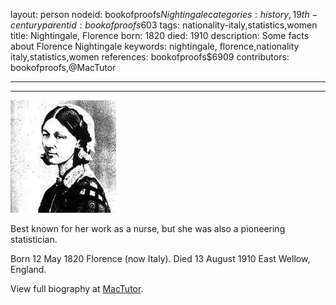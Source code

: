 layout: person
nodeid: bookofproofs$Nightingale
categories: history,19th-century
parentid: bookofproofs$603
tags: nationality-italy,statistics,women
title: Nightingale, Florence
born: 1820
died: 1910
description: Some facts about Florence Nightingale
keywords: nightingale, florence,nationality italy,statistics,women
references: bookofproofs$6909
contributors: bookofproofs,@MacTutor

---


---

![Nightingale.jpg](https://github.com/bookofproofs/bookofproofs.github.io/blob/main/_sources/_assets/images/portraits/Nightingale.jpg?raw=true)

Best known for her work as a nurse, but she was also a pioneering statistician.

Born 12 May 1820 Florence (now Italy). Died 13 August 1910 East Wellow, England.


View full biography at [MacTutor](https://mathshistory.st-andrews.ac.uk/Biographies/Nightingale/).